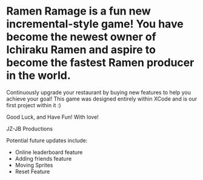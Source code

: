 <h1 align-center>Ramen Ramage is a fun new incremental-style game! You have become the newest owner of Ichiraku Ramen and aspire to become the fastest Ramen producer in the world.</h1>

Continuously upgrade your restaurant by buying new features to help you achieve your goal! This game was designed entirely within XCode and is our first project within it :)

Good Luck, and Have Fun! With love!

JZ-JB Productions

Potential future updates include:
- Online leaderboard feature
- Adding friends feature
- Moving Sprites
- Reset Feature
